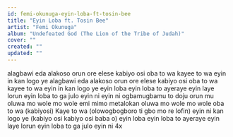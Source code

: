 ```yaml
---
id: femi-okunuga-eyin-loba-ft-tosin-bee
title: "Eyin Loba ft. Tosin Bee"
artist: "Femi Okunuga"
album: "Undefeated God (The Lion of the Tribe of Judah)"
cover: ""
created: ""
updated: ""
---
```


alagbawi eda
alakoso orun
ore elese
kabiyo osi
oba to wa
kayee to wa
eyin in kan logo ye
alagbawi eda
alakoso orun
ore elese
kabiyo osi
oba to wa
kayee to wa
eyin in kan logo ye
eyin loba
eyin loba to ayeraye
eyin laye lorun
eyin loba to ga julo
eyin ni eyin ni
ogbamugbamu to doju orun mu
oluwa mo wole
mo wole
emi mimo metalokan
oluwa mo wole
mo wole
oba to wa
(kabiyosi)
Kaye to wa
(olowogbogboro ti gbo mo re lofin)
eyin ni kan logo ye
(kabiyo osi kabiyo osi baba o)
eyin loba
eyin loba to ayeraye
eyin laye lorun
eyin loba to ga julo
eyin ni 4x